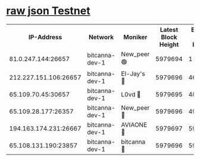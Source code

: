 [raw json Testnet](https://rpc-check.bcat.stavr.tech/bcat/rpc-bcat-result.json)
=


<table><tr><th>IP-Address</th><th>Network</th><th>Moniker</th><th>Latest Block Height</th><th>Earliest Block Height</th><th>Catching Up</th><th>Tx Index</th><th>Voting Power</th><th>Scan Time</th></tr><tr><td>81.0.247.144:26657</td><td>bitcanna-dev-1</td><td>New_peer 🟢</td><td>5979694</td><td>1</td><td>False</td><td>on</td><td>0</td><td>2024-01-14T22:25:54.612789113UTC</td></tr><tr><td>212.227.151.106:26657</td><td>bitcanna-dev-1</td><td>El-Jay's 🔴</td><td>5979696</td><td>4670391</td><td>False</td><td>on</td><td>2218164</td><td>2024-01-14T22:26:01.470116119UTC</td></tr><tr><td>65.109.70.45:30657</td><td>bitcanna-dev-1</td><td>L0vd 🔴</td><td>5979695</td><td>4828155</td><td>False</td><td>on</td><td>7920</td><td>2024-01-14T22:25:54.990555470UTC</td></tr><tr><td>65.109.28.177:26357</td><td>bitcanna-dev-1</td><td>New_peer 🔴</td><td>5979696</td><td>4952911</td><td>False</td><td>on</td><td>2237067</td><td>2024-01-14T22:26:01.796774762UTC</td></tr><tr><td>194.163.174.231:26667</td><td>bitcanna-dev-1</td><td>AVIAONE 🔴</td><td>5979697</td><td>5964001</td><td>False</td><td>on</td><td>1949865</td><td>2024-01-14T22:26:08.656320060UTC</td></tr><tr><td>65.108.131.190:23857</td><td>bitcanna-dev-1</td><td>bitcanna 🔴</td><td>5979696</td><td>5975696</td><td>False</td><td>off</td><td>82368</td><td>2024-01-14T22:26:02.123928341UTC</td></tr></table>